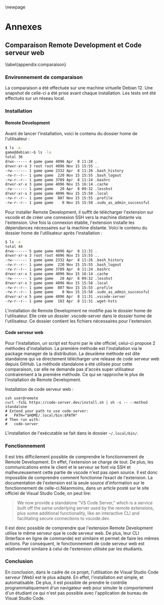 \newpage

# Annexes

## Comparaison Remote Development et Code serveur web

\label{appendix:comparaison}

### Environnement de comparaison

La comparaison a été effectuée sur une machine virtuelle Debian 12. Une snapshot de celle-ci a été prise avant chaque installation. Les tests ont été effectués sur un réseau local.

### Installation

#### Remote Development

Avant de lancer l'installation, voici le contenu du dossier home de l'utilisateur :

```bash
$ ls -a
game@debian:~$ ls -la
total 36
drwx------ 4 game game 4096 Apr  8 11:28 .
drwxr-xr-x 3 root root 4096 Nov 15 15:55 ..
-rw------- 1 game game 2332 Apr  8 11:26 .bash_history
-rw-r--r-- 1 game game  220 Nov 15 15:55 .bash_logout
-rw-r--r-- 1 game game 3789 Apr  8 11:24 .bashrc
drwxr-xr-x 3 game game 4096 Nov 15 16:14 .cache
-rw------- 1 game game   20 Apr  8 09:32 .lesshst
drwxr-xr-x 3 game game 4096 Nov 15 15:58 .local
-rw-r--r-- 1 game game  807 Nov 15 15:55 .profile
-rw-r--r-- 1 game game    0 Nov 15 15:58 .sudo_as_admin_successful
```

Pour installer Remote Development, il suffit de télécharger l'extension sur vscode et de créer une connexion SSH vers la machine distante via l'extension. Une fois la connexion établie, l'extension installe les dépendances nécessaires sur la machine distante. Voici le contenu du dossier home de l'utilisateur après l'installation :

```bash
$ ls -a
total 44
drwx------ 5 game game 4096 Apr  8 11:31 .
drwxr-xr-x 3 root root 4096 Nov 15 15:55 ..
-rw------- 1 game game 2332 Apr  8 11:26 .bash_history
-rw-r--r-- 1 game game  220 Nov 15 15:55 .bash_logout
-rw-r--r-- 1 game game 3789 Apr  8 11:24 .bashrc
drwxr-xr-x 3 game game 4096 Nov 15 16:14 .cache
-rw------- 1 game game   20 Apr  8 09:32 .lesshst
drwxr-xr-x 3 game game 4096 Nov 15 15:58 .local
-rw-r--r-- 1 game game  807 Nov 15 15:55 .profile
-rw-r--r-- 1 game game    0 Nov 15 15:58 .sudo_as_admin_successful
drwxr-xr-x 5 game game 4096 Apr  8 11:31 .vscode-server
-rw-r--r-- 1 game game  183 Apr  8 11:31 .wget-hsts
```

L'installation de Remote Development ne modifie pas le dossier home de l'utilisateur. Elle crée un dossier .vscode-server dans le dossier home de l'utilisateur. Ce dossier contient les fichiers nécessaires pour l'extension.

#### Code serveur web

Pour l'installation, un script est fourni par le site officiel, celui-ci propose 2 méthodes d'installation. La première méthode est l'installation via le package manager de la distribution. La deuxième méthode est dite standalone qui va directement télécharger une release de code serveur web depuis GitHub. La méthode standalone a été utilisée pour cette comparaison, car elle ne demande pas d'accès super utilisateur contrairement à la première méthode. Ce qui se rapproche le plus de l'installation de Remote Development.

Installation de code serveur web :

```{bash caption="Test caption"}
ssh user@remote
curl -fsSL https://code-server.dev/install.sh | sh -s -- --method standalone
# Extend your path to use code-server:
#   PATH="$HOME/.local/bin:$PATH"
# Then run with:
#   code-server
```

L'installation de l'exécutable se fait dans le dossier `~/.local/bin/`.

### Fonctionnement

Il est très difficilement possible de comprendre le fonctionnement de Remote Development. En effet, l'extension se charge de tout. De plus, les communications entre le client et le serveur se font via SSH et malheureusement cette partie de vscode n'est pas open source. Il est donc impossible de comprendre comment fonctionne l’exact de l'extension. La documentation de l'extension est la seule source d'information sur le fonctionnement de celle-ci.Néanmoins, dans un article posté sur le site officiel de Visual Studio Code, on peut lire:

> We now provide a standalone "VS Code Server," which is a service built off the same underlying server used by the remote extensions, plus some additional functionality, like an interactive CLI and facilitating secure connections to vscode.dev.

Il est donc possible de comprendre que l'extension Remote Development utilise le même serveur que le code serveur web. De plus, leur CLI (Interface en ligne de commande) est similaire et permet de faire les mêmes actions. Par conséquent, le fonctionnement de code serveur web est relativement similaire à celui de l'extension utilisée par les étudiants.

### Conclusion

En conclusion, dans le cadre de ce projet, l'utilisation de Visual Studio Code serveur (Web) est le plus adapté. En effet, l'installation est simple, et automatisable. De plus, il est possible de prendre le contrôle programmatiquement d'un navigateur web pour simuler le comportement d'un étudiant ce qui n'est pas possible avec l'application de bureau de Visual Studio Code.
